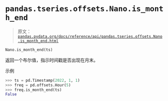# `pandas.tseries.offsets.Nano.is_month_end`

> 原文：[`pandas.pydata.org/docs/reference/api/pandas.tseries.offsets.Nano.is_month_end.html`](https://pandas.pydata.org/docs/reference/api/pandas.tseries.offsets.Nano.is_month_end.html)

```py
Nano.is_month_end(ts)
```

返回一个布尔值，指示时间戳是否出现在月末。

示例

```py
>>> ts = pd.Timestamp(2022, 1, 1)
>>> freq = pd.offsets.Hour(5)
>>> freq.is_month_end(ts)
False 
```
